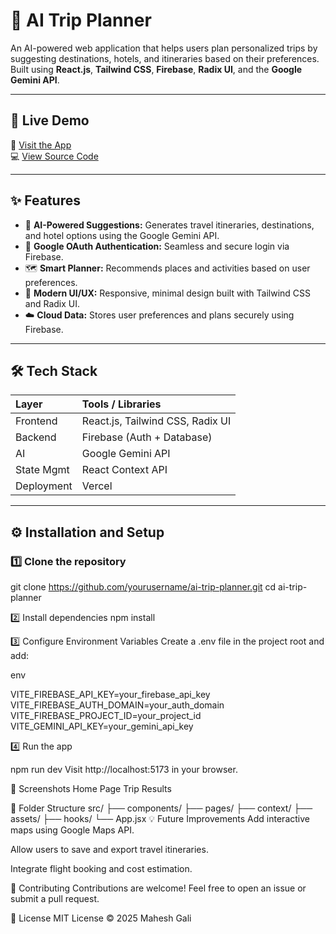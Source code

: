 # 🧭 AI Trip Planner

An AI-powered web application that helps users plan personalized trips by suggesting destinations, hotels, and itineraries based on their preferences.  
Built using **React.js**, **Tailwind CSS**, **Firebase**, **Radix UI**, and the **Google Gemini API**.

---

## 🚀 Live Demo
🔗 [Visit the App](https://ai-trip-planner-web-psi.vercel.app)  
💻 [View Source Code](https://github.com/mahesh-09-12/ai_trip_planner-web)

---

## ✨ Features
- 🧠 **AI-Powered Suggestions:** Generates travel itineraries, destinations, and hotel options using the Google Gemini API.  
- 🔐 **Google OAuth Authentication:** Seamless and secure login via Firebase.  
- 🗺️ **Smart Planner:** Recommends places and activities based on user preferences.  
- 🎨 **Modern UI/UX:** Responsive, minimal design built with Tailwind CSS and Radix UI.  
- ☁️ **Cloud Data:** Stores user preferences and plans securely using Firebase.  

---

## 🛠️ Tech Stack
| Layer | Tools / Libraries |
|:------|:------------------|
| Frontend | React.js, Tailwind CSS, Radix UI |
| Backend | Firebase (Auth + Database) |
| AI | Google Gemini API |
| State Mgmt | React Context API |
| Deployment | Vercel |

---

## ⚙️ Installation and Setup

### 1️⃣ Clone the repository
git clone https://github.com/yourusername/ai-trip-planner.git
cd ai-trip-planner

2️⃣ Install dependencies
npm install

3️⃣ Configure Environment Variables
Create a .env file in the project root and add:

env

VITE_FIREBASE_API_KEY=your_firebase_api_key
VITE_FIREBASE_AUTH_DOMAIN=your_auth_domain
VITE_FIREBASE_PROJECT_ID=your_project_id
VITE_GEMINI_API_KEY=your_gemini_api_key

4️⃣ Run the app

npm run dev
Visit http://localhost:5173 in your browser.

📸 Screenshots
Home Page	Trip Results

🧩 Folder Structure
src/
 ├── components/
 ├── pages/
 ├── context/
 ├── assets/
 ├── hooks/
 └── App.jsx
💡 Future Improvements
Add interactive maps using Google Maps API.

Allow users to save and export travel itineraries.

Integrate flight booking and cost estimation.

🤝 Contributing
Contributions are welcome! Feel free to open an issue or submit a pull request.

📄 License
MIT License © 2025 Mahesh Gali

